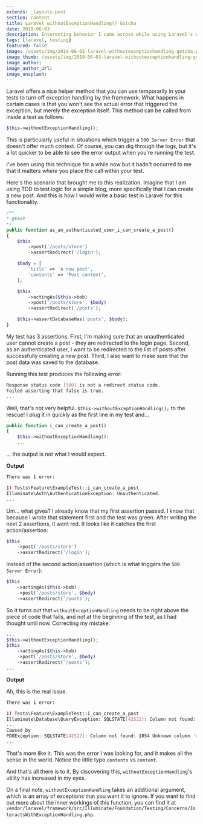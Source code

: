 ```yaml
---
extends: _layouts.post
section: content
title: Laravel withoutExceptionHandling() Gotcha
date: 2019-06-03
description: Interesting behavior I came across while using Laravel's withoutExceptionHandling() method to help debug tests.
tags: [laravel, testing]
featured: false
image: /assets/img/2019-06-03-laravel-withoutexceptionhandling-gotcha.png
image_thumb: /assets/img/2019-06-03-laravel-withoutexceptionhandling-gotcha.png
image_author:
image_author_url:
image_unsplash:
---
```


Laravel offers a nice helper method that you can use temporarily in your tests to turn off exception handling by the framework. What happens in certain cases is that you won't see the actual error that triggered the exception, but merely the exception itself. This method can be called from inside a test as follows:
 
```php
$this->withoutExceptionHandling();
```

This is particularly useful in situations which trigger a `500 Server Error` that doesn't offer much context. Of course, you can dig through the logs, but it's a lot quicker to be able to see the error output when you're running the test.

I've been using this technique for a while now but it hadn't occurred to me that it matters *where* you place the call within your test.

Here's the scenario that brought me to this realization. Imagine that I am using TDD to test logic for a simple blog, more specifically that I can create a new post. And this is how I would write a basic test in Laravel for this functionality.

```php
/**
* @test
*/
public function as_an_authenticated_user_i_can_create_a_post()
{
    $this
        ->post('/posts/store')
        ->assertRedirect('/login');

    $body = [
        'title' => 'A new post',
        'contents' => 'Post content',
    ];

    $this
        ->actingAs($this->bob)
        ->post('/posts/store', $body)
        ->assertRedirect('/posts');

    $this->assertDatabaseHas('posts', $body);
}
```

My test has 3 assertions. First, I'm making sure that an unauthenticated user cannot create a post - they are redirected to the login page. Second, as an authenticated user, I want to be redirected to the list of posts after successfully creating a new post. Third, I also want to make sure that the post data was saved to the database.

Running this test produces the following error:

```bash
Response status code [500] is not a redirect status code.
Failed asserting that false is true.
...
```

Well, that's not very helpful. `$this->withoutExceptionHandling();` to the rescue! I plug it in quickly as the first line in my test and...

```php
public function i_can_create_a_post()
{
    $this->withoutExceptionHandling();
    ...
``` 

... the output is not what I would expect.

**Output**

```bash
There was 1 error:

1) Tests\Feature\ExampleTest::i_can_create_a_post
Illuminate\Auth\AuthenticationException: Unauthenticated.
...

```

Um... what gives? I already know that my first assertion passed. I know that because I wrote that statement first and the test was green. After writing the next 2 assertions, it went red. It looks like it catches the first action/assertion:

```php
$this
    ->post('/posts/store')
    ->assertRedirect('/login');
```

Instead of the second action/assertion (which is what triggers the `500 Server Error`):

```php
$this
    ->actingAs($this->bob)
    ->post('/posts/store', $body)
    ->assertRedirect('/posts');
```

So it turns out that `withoutExceptionHandling` needs to be right above the piece of code that fails, and not at the beginning of the test, as I had thought until now. Correcting my mistake:

```php
...
$this->withoutExceptionHandling();
$this
    ->actingAs($this->bob)
    ->post('/posts/store', $body)
    ->assertRedirect('/posts');
...
```

**Output**

Ah, this is the real issue.
           
```bash
There was 1 error:

1) Tests\Feature\ExampleTest::i_can_create_a_post
Illuminate\Database\QueryException: SQLSTATE[42S22]: Column not found: 1054 Unknown column 'content' in 'field list' (SQL: insert into `posts` (`user_id`, `title`, `content`, `updated_at`, `created_at`) values (3, A new post, Post content, 2019-06-02 15:40:01, 2019-06-02 15:40:01))
...
Caused by
PDOException: SQLSTATE[42S22]: Column not found: 1054 Unknown column 'content' in 'field list'
...
```

That's more like it. This was the error I was looking for, and it makes all the sense in the world. Notice the little typo `contents` vs `content`.

And that's all there is to it. By discovering this, `withoutExceptionHandling`'s utility has increased in my eyes.

On a final note, `withoutExceptionHandling` takes an additional argument, which is an array of exceptions that you want it to ignore. If you want to find out more about the inner workings of this function, you can find it at `vendor/laravel/framework/src/Illuminate/Foundation/Testing/Concerns/InteractsWithExceptionHandling.php`.
